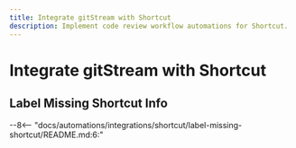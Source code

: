 ```yaml
---
title: Integrate gitStream with Shortcut
description: Implement code review workflow automations for Shortcut.
---
```

# Integrate gitStream with Shortcut

<a name="label-missing-shortcut"></a>
## Label Missing Shortcut Info
--8<-- "docs/automations/integrations/shortcut/label-missing-shortcut/README.md:6:"
